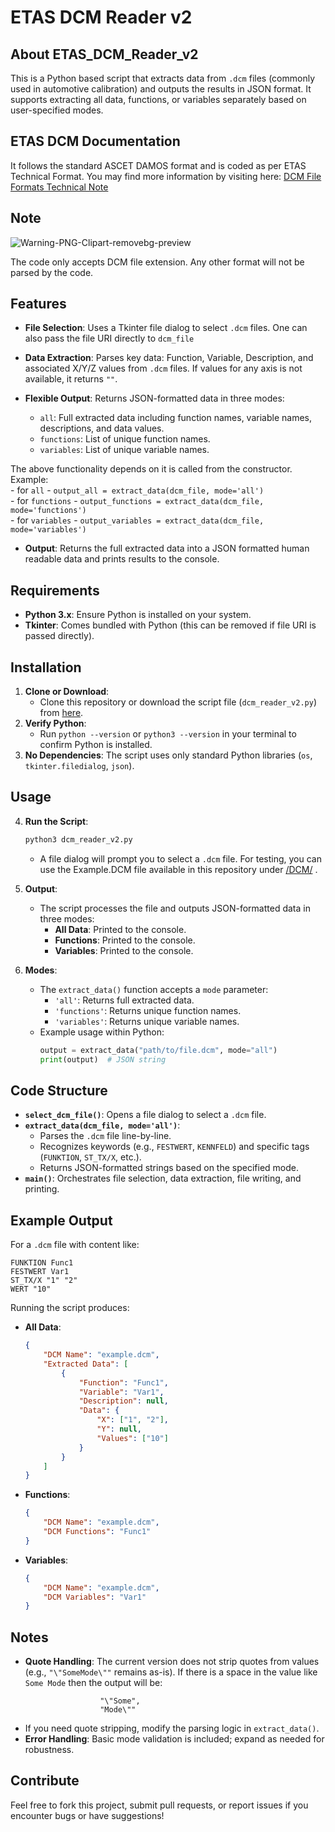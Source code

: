 # ETAS DCM Reader v2

## About ETAS_DCM_Reader_v2

This is a Python based script that extracts data from `.dcm` files (commonly used in automotive calibration) and outputs the results in JSON format. It supports extracting all data, functions, or variables separately based on user-specified modes.

## ETAS DCM Documentation

It follows the standard ASCET DAMOS format and is coded as per ETAS Technical Format. You may find more information by visiting here: [DCM File Formats Technical Note](https://www.etas.com/download-center-files/products_ASCET_Software_Products/TechNote_DCM_File_Formats.pdf)


## Note 
![Warning-PNG-Clipart-removebg-preview](https://github.com/manishholla/ETAS_DCM_Reader/assets/29548788/f5f8c2e3-e3bc-427f-a864-1062e2fa9142)

The code only accepts DCM file extension. Any other format will not be parsed by the code.

## Features
- **File Selection**: Uses a Tkinter file dialog to select `.dcm` files. One can also pass the file URI directly to `dcm_file`
- **Data Extraction**: Parses key data: Function, Variable, Description, and associated X/Y/Z values from `.dcm` files. If values for any axis is not available, it returns `""`.
- **Flexible Output**: Returns JSON-formatted data in three modes:

  - `all`: Full extracted data including function names, variable names, descriptions, and data values.  
  - `functions`: List of unique function names.  
  - `variables`: List of unique variable names.  
  
The above functionality depends on it is called from the constructor. Example:\
	- for `all` - `output_all = extract_data(dcm_file, mode='all')`\
	- for `functions` - `output_functions = extract_data(dcm_file, mode='functions')`\
	- for `variables` - `output_variables = extract_data(dcm_file, mode='variables')`

- **Output**: Returns the full extracted data into a JSON formatted human readable data and prints results to the console.

## Requirements

- **Python 3.x**: Ensure Python is installed on your system.
- **Tkinter**: Comes bundled with Python (this can be removed if file URI is passed directly).

## Installation

1. **Clone or Download**: 
   - Clone this repository or download the script file (`dcm_reader_v2.py`) from [here](https://github.com/manishholla/ETAS_DCM_Reader/blob/main/v2/dcm_reader_v2.py).
2. **Verify Python**: 
   - Run `python --version` or `python3 --version` in your terminal to confirm Python is installed.
3. **No Dependencies**: The script uses only standard Python libraries (`os`, `tkinter.filedialog`, `json`).

## Usage
4. **Run the Script**:
   ```bash
   python3 dcm_reader_v2.py
   ```
   - A file dialog will prompt you to select a `.dcm` file. For testing, you can use the Example.DCM file available in this repository under [/DCM/](https://github.com/manishholla/ETAS_DCM_Reader/blob/main/DCM/) .

5. **Output**:
   - The script processes the file and outputs JSON-formatted data in three modes:
     - **All Data**: Printed to the console.
     - **Functions**: Printed to the console.
     - **Variables**: Printed to the console.

6. **Modes**:
   - The `extract_data()` function accepts a `mode` parameter:
     - `'all'`: Returns full extracted data.
     - `'functions'`: Returns unique function names.
     - `'variables'`: Returns unique variable names.
   - Example usage within Python:
     ```python
     output = extract_data("path/to/file.dcm", mode="all")
     print(output)  # JSON string
     ```

## Code Structure

- **`select_dcm_file()`**: Opens a file dialog to select a `.dcm` file.
- **`extract_data(dcm_file, mode='all')`**:
  - Parses the `.dcm` file line-by-line.
  - Recognizes keywords (e.g., `FESTWERT`, `KENNFELD`) and specific tags (`FUNKTION`, `ST_TX/X`, etc.).
  - Returns JSON-formatted strings based on the specified mode.
- **`main()`**: Orchestrates file selection, data extraction, file writing, and printing.

## Example Output

For a `.dcm` file with content like:
```
FUNKTION Func1
FESTWERT Var1
ST_TX/X "1" "2"
WERT "10"
```
Running the script produces:
- **All Data**:
  ```json
  {
      "DCM Name": "example.dcm",
      "Extracted Data": [
          {
              "Function": "Func1",
              "Variable": "Var1",
              "Description": null,
              "Data": {
                  "X": ["1", "2"],
                  "Y": null,
                  "Values": ["10"]
              }
          }
      ]
  }
  ```
- **Functions**:
  ```json
  {
      "DCM Name": "example.dcm",
      "DCM Functions": "Func1"
  }
  ```
- **Variables**:
  ```json
  {
      "DCM Name": "example.dcm",
      "DCM Variables": "Var1"
  }
  ```

## Notes

- **Quote Handling**: The current version does not strip quotes from values (e.g., `"\"SomeMode\""` remains as-is). If there is a space in the value like `Some Mode` then the output will be:
``` text
                    "\"Some",
                    "Mode\""
```
 
- If you need quote stripping, modify the parsing logic in `extract_data()`.
- **Error Handling**: Basic mode validation is included; expand as needed for robustness.

## Contribute

Feel free to fork this project, submit pull requests, or report issues if you encounter bugs or have suggestions!
